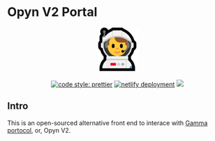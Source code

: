 # Opyn V2 Portal

<p align="center">

<img width=100 src="src/imgs/misc/man-astronaut-microsoft.png">
<br>
<br>

<a href="#badge">
    <img alt="code style: prettier" src="https://img.shields.io/badge/code_style-prettier-ff69b4.svg?style=flat-square"></a> 

<a href="https://app.netlify.com/sites/opynv2-portal/deploys">
    <img alt="netlify deployment" src="https://api.netlify.com/api/v1/badges/19d789ad-775c-4147-87aa-25bdd2dd9456/deploy-status"></a> 

<a>
  <img src="https://img.shields.io/github/last-commit/antoncoding/opyn-v2-portal">
</a>
<br>
</p>

## Intro

This is an open-sourced alternative front end to interace with [Gamma portocol](https://github.com/opynfinance/GammaProtocol), or,  Opyn V2.
 